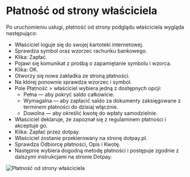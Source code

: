 # Płatność od strony właściciela

Po uruchomieniu usługi, płatność od strony podglądu właściciela wygląda następująco:

- Właściciel loguje się do swojej kartoteki internetowej.
- Sprawdza symbol oraz wzorzec rachunku bankowego.
- Klika: Zapłać.
- Pojawi się komunikat z prośbą o zapamiętanie symbolu i wzorca. 
- Klika: OK.
- Otworzy się nowa zakładka ze stroną płatności.
- Na której ponownie sprawdza wzorzec i symbol.
- Pole Płatność > właściciel wybiera jedną z dostępnych opcji:
  - Pełna — aby pokryć saldo całkowicie.
  - Wymagalna — aby zapłacić saldo za dokumenty zaksięgowane z terminem płatności do dzisiaj włącznie.
  - Dowolna — aby określić kwotę do wpłaty samodzielnie.
- Właściciel deklaruje, że zapoznał się z regulaminem płatności i akceptuje go.
- Klika: Zapłać przez dotpay.
- Właściciel zostanie przekierowany na stronę dotpay.pl.
- Sprawdza Odbiorcę płatności, Opis i Kwotę.
- Następnie wybiera dogodną metodę płatności i postępuje zgodnie z dalszymi instrukcjami na stronie Dotpay.

![Płatność od strony właściciela](platnoscwlasciciel.gif)